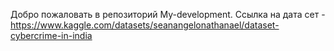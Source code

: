 Добро пожаловать в репозиторий My-development.
Ссылка на дата сет - https://www.kaggle.com/datasets/seanangelonathanael/dataset-cybercrime-in-india
